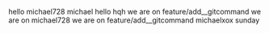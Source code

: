 hello michael728
michael hello hqh
we are on feature/add__gitcommand
we are on michael728
we are on feature/add__gitcommand michaelxox
sunday
